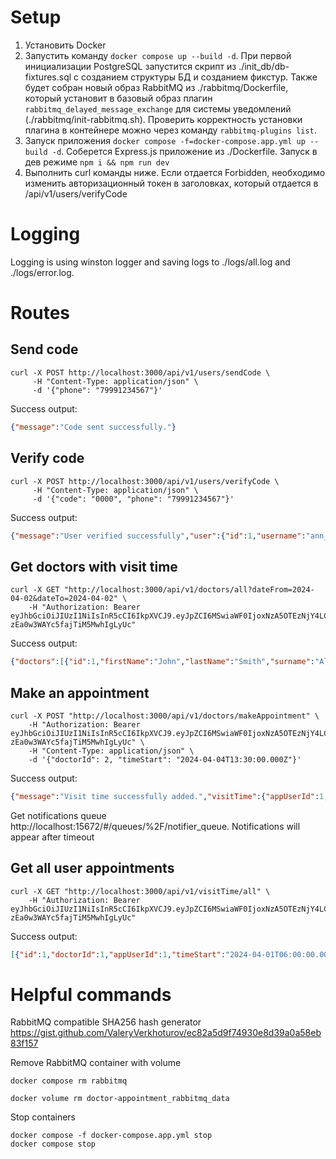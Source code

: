 # Setup
1. Установить Docker
2. Запустить команду `docker compose up --build -d`. При первой инициализации PostgreSQL запустится скрипт из ./init_db/db-fixtures.sql с созданием структуры БД и созданием фикстур. Также будет собран новый образ RabbitMQ из ./rabbitmq/Dockerfile, который установит в базовый образ плагин `rabbitmq_delayed_message_exchange` для системы уведомлений (./rabbitmq/init-rabbitmq.sh). Проверить корректность установки плагина в контейнере можно через команду `rabbitmq-plugins list`.
3. Запуск приложения `docker compose -f=docker-compose.app.yml up --build -d`. Соберется Express.js приложение из ./Dockerfile. Запуск в дев режиме `npm i && npm run dev`
4. Выполнить curl команды ниже. Если отдается Forbidden, необходимо изменить авторизационный токен в заголовках, который отдается в /api/v1/users/verifyCode

# Logging
Logging is using winston logger and saving logs to ./logs/all.log and ./logs/error.log.

# Routes

## Send code
```shell
curl -X POST http://localhost:3000/api/v1/users/sendCode \
     -H "Content-Type: application/json" \
     -d '{"phone": "79991234567"}'
```
Success output:
```json
{"message":"Code sent successfully."}
```

## Verify code
```shell
curl -X POST http://localhost:3000/api/v1/users/verifyCode \
     -H "Content-Type: application/json" \
     -d '{"code": "0000", "phone": "79991234567"}'
```
Success output:
```json
{"message":"User verified successfully","user":{"id":1,"username":"ann_d","phone":"79991234567"},"token":"eyJhbGciOiJIUzI1NiIsInR5cCI6IkpXVCJ9.eyJpZCI6MSwiaWF0IjoxNzA5OTg5NTM4LCJleHAiOjE3NDE1NDcxMzh9.mMabNt628VceNVs6dgVxQHEAgeThOIzWvukCg5GXRF4"}
```

## Get doctors with visit time
```shell
curl -X GET "http://localhost:3000/api/v1/doctors/all?dateFrom=2024-04-02&dateTo=2024-04-02" \
    -H "Authorization: Bearer eyJhbGciOiJIUzI1NiIsInR5cCI6IkpXVCJ9.eyJpZCI6MSwiaWF0IjoxNzA5OTEzNjY4LCJleHAiOjE3NDE0NzEyNjh9.hTtibzPov1DlymF-zEa0w3WAYc5fajTiM5MwhIgLyUc"
```
Success output:
```json
{"doctors":[{"id":1,"firstName":"John","lastName":"Smith","surname":"Allen","specializationId":1,"freeVisitTimes":[{"timeStart":"2024-04-02T07:00:00.000Z"},{"timeStart":"2024-04-02T07:30:00.000Z"},{"timeStart":"2024-04-02T08:00:00.000Z"},{"timeStart":"2024-04-02T08:30:00.000Z"},{"timeStart":"2024-04-02T09:00:00.000Z"},{"timeStart":"2024-04-02T09:30:00.000Z"},{"timeStart":"2024-04-02T10:00:00.000Z"},{"timeStart":"2024-04-02T10:30:00.000Z"},{"timeStart":"2024-04-02T11:00:00.000Z"},{"timeStart":"2024-04-02T11:30:00.000Z"},{"timeStart":"2024-04-02T12:00:00.000Z"},{"timeStart":"2024-04-02T12:30:00.000Z"},{"timeStart":"2024-04-02T13:00:00.000Z"},{"timeStart":"2024-04-02T13:30:00.000Z"},{"timeStart":"2024-04-02T14:00:00.000Z"},{"timeStart":"2024-04-02T14:30:00.000Z"},{"timeStart":"2024-04-02T15:00:00.000Z"},{"timeStart":"2024-04-02T15:30:00.000Z"},{"timeStart":"2024-04-02T16:30:00.000Z"}]},{"id":2,"firstName":"Samantha","lastName":"Brown","surname":"Marie","specializationId":2,"freeVisitTimes":[{"timeStart":"2024-04-02T07:30:00.000Z"},{"timeStart":"2024-04-02T08:00:00.000Z"},{"timeStart":"2024-04-02T08:30:00.000Z"},{"timeStart":"2024-04-02T09:00:00.000Z"},{"timeStart":"2024-04-02T09:30:00.000Z"},{"timeStart":"2024-04-02T13:30:00.000Z"},{"timeStart":"2024-04-02T14:00:00.000Z"},{"timeStart":"2024-04-02T14:30:00.000Z"},{"timeStart":"2024-04-02T15:00:00.000Z"},{"timeStart":"2024-04-02T15:30:00.000Z"},{"timeStart":"2024-04-02T16:30:00.000Z"}]},{"id":3,"firstName":"Marcus","lastName":"Wright","surname":"Lee","specializationId":3,"freeVisitTimes":[{"timeStart":"2024-04-02T07:00:00.000Z"},{"timeStart":"2024-04-02T07:30:00.000Z"},{"timeStart":"2024-04-02T08:00:00.000Z"},{"timeStart":"2024-04-02T08:30:00.000Z"},{"timeStart":"2024-04-02T09:00:00.000Z"},{"timeStart":"2024-04-02T09:30:00.000Z"},{"timeStart":"2024-04-02T10:00:00.000Z"},{"timeStart":"2024-04-02T10:30:00.000Z"},{"timeStart":"2024-04-02T11:00:00.000Z"},{"timeStart":"2024-04-02T11:30:00.000Z"},{"timeStart":"2024-04-02T12:00:00.000Z"},{"timeStart":"2024-04-02T12:30:00.000Z"},{"timeStart":"2024-04-02T13:00:00.000Z"},{"timeStart":"2024-04-02T13:30:00.000Z"},{"timeStart":"2024-04-02T14:00:00.000Z"},{"timeStart":"2024-04-02T14:30:00.000Z"},{"timeStart":"2024-04-02T15:00:00.000Z"},{"timeStart":"2024-04-02T15:30:00.000Z"},{"timeStart":"2024-04-02T16:00:00.000Z"},{"timeStart":"2024-04-02T16:30:00.000Z"}]}]}
```

## Make an appointment
```shell
curl -X POST "http://localhost:3000/api/v1/doctors/makeAppointment" \
    -H "Authorization: Bearer eyJhbGciOiJIUzI1NiIsInR5cCI6IkpXVCJ9.eyJpZCI6MSwiaWF0IjoxNzA5OTEzNjY4LCJleHAiOjE3NDE0NzEyNjh9.hTtibzPov1DlymF-zEa0w3WAYc5fajTiM5MwhIgLyUc" \
    -H "Content-Type: application/json" \
    -d '{"doctorId": 2, "timeStart": "2024-04-04T13:30:00.000Z"}'
```
Success output:
```json
{"message":"Visit time successfully added.","visitTime":{"appUserId":1,"doctorId":2,"timeStart":"2024-04-04T12:30:00.000Z","timeEnd":"2024-04-04T13:00:00.000Z","id":15}}
```
Get notifications queue http://localhost:15672/#/queues/%2F/notifier_queue. Notifications will appear after timeout

## Get all user appointments
```shell
curl -X GET "http://localhost:3000/api/v1/visitTime/all" \
    -H "Authorization: Bearer eyJhbGciOiJIUzI1NiIsInR5cCI6IkpXVCJ9.eyJpZCI6MSwiaWF0IjoxNzA5OTEzNjY4LCJleHAiOjE3NDE0NzEyNjh9.hTtibzPov1DlymF-zEa0w3WAYc5fajTiM5MwhIgLyUc"
```
Success output:
```json
[{"id":1,"doctorId":1,"appUserId":1,"timeStart":"2024-04-01T06:00:00.000Z","timeEnd":"2024-04-01T06:30:00.000Z","doctorData":{"id":1,"firstName":"John","lastName":"Smith","surname":"Allen","specializationId":1,"specializationData":{"id":1,"specName":"Cardiologist"}}},{"id":3,"doctorId":1,"appUserId":1,"timeStart":"2024-04-02T16:00:00.000Z","timeEnd":"2024-04-02T16:30:00.000Z","doctorData":{"id":1,"firstName":"John","lastName":"Smith","surname":"Allen","specializationId":1,"specializationData":{"id":1,"specName":"Cardiologist"}}},{"id":5,"doctorId":2,"appUserId":1,"timeStart":"2024-04-02T16:00:00.000Z","timeEnd":"2024-04-02T16:30:00.000Z","doctorData":{"id":2,"firstName":"Samantha","lastName":"Brown","surname":"Marie","specializationId":2,"specializationData":{"id":2,"specName":"Dentist"}}},{"id":6,"doctorId":2,"appUserId":1,"timeStart":"2024-04-02T13:00:00.000Z","timeEnd":"2024-04-02T13:30:00.000Z","doctorData":{"id":2,"firstName":"Samantha","lastName":"Brown","surname":"Marie","specializationId":2,"specializationData":{"id":2,"specName":"Dentist"}}},{"id":7,"doctorId":2,"appUserId":1,"timeStart":"2024-04-02T10:00:00.000Z","timeEnd":"2024-04-02T10:30:00.000Z","doctorData":{"id":2,"firstName":"Samantha","lastName":"Brown","surname":"Marie","specializationId":2,"specializationData":{"id":2,"specName":"Dentist"}}},{"id":8,"doctorId":2,"appUserId":1,"timeStart":"2024-04-02T10:30:00.000Z","timeEnd":"2024-04-02T11:00:00.000Z","doctorData":{"id":2,"firstName":"Samantha","lastName":"Brown","surname":"Marie","specializationId":2,"specializationData":{"id":2,"specName":"Dentist"}}},{"id":9,"doctorId":2,"appUserId":1,"timeStart":"2024-04-02T11:30:00.000Z","timeEnd":"2024-04-02T12:00:00.000Z","doctorData":{"id":2,"firstName":"Samantha","lastName":"Brown","surname":"Marie","specializationId":2,"specializationData":{"id":2,"specName":"Dentist"}}},{"id":10,"doctorId":2,"appUserId":1,"timeStart":"2024-04-02T11:00:00.000Z","timeEnd":"2024-04-02T11:30:00.000Z","doctorData":{"id":2,"firstName":"Samantha","lastName":"Brown","surname":"Marie","specializationId":2,"specializationData":{"id":2,"specName":"Dentist"}}},{"id":11,"doctorId":2,"appUserId":1,"timeStart":"2024-04-02T12:00:00.000Z","timeEnd":"2024-04-02T12:30:00.000Z","doctorData":{"id":2,"firstName":"Samantha","lastName":"Brown","surname":"Marie","specializationId":2,"specializationData":{"id":2,"specName":"Dentist"}}},{"id":12,"doctorId":2,"appUserId":1,"timeStart":"2024-04-02T12:30:00.000Z","timeEnd":"2024-04-02T13:00:00.000Z","doctorData":{"id":2,"firstName":"Samantha","lastName":"Brown","surname":"Marie","specializationId":2,"specializationData":{"id":2,"specName":"Dentist"}}},{"id":13,"doctorId":2,"appUserId":1,"timeStart":"2024-03-02T12:30:00.000Z","timeEnd":"2024-03-02T13:00:00.000Z","doctorData":{"id":2,"firstName":"Samantha","lastName":"Brown","surname":"Marie","specializationId":2,"specializationData":{"id":2,"specName":"Dentist"}}},{"id":14,"doctorId":2,"appUserId":1,"timeStart":"2024-05-02T12:30:00.000Z","timeEnd":"2024-05-02T13:00:00.000Z","doctorData":{"id":2,"firstName":"Samantha","lastName":"Brown","surname":"Marie","specializationId":2,"specializationData":{"id":2,"specName":"Dentist"}}},{"id":15,"doctorId":2,"appUserId":1,"timeStart":"2024-04-04T12:30:00.000Z","timeEnd":"2024-04-04T13:00:00.000Z","doctorData":{"id":2,"firstName":"Samantha","lastName":"Brown","surname":"Marie","specializationId":2,"specializationData":{"id":2,"specName":"Dentist"}}}]
```

# Helpful commands

RabbitMQ compatible SHA256 hash generator https://gist.github.com/ValeryVerkhoturov/ec82a5d9f74930e8d39a0a58eb83f157

Remove RabbitMQ container with volume
```shell
docker compose rm rabbitmq

docker volume rm doctor-appointment_rabbitmq_data
```

Stop containers
```shell
docker compose -f docker-compose.app.yml stop
docker compose stop
```


